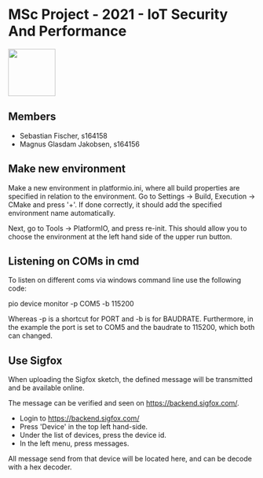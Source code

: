 # MSc Project - 2021 - IoT Security And Performance

<img src="https://images.squarespace-cdn.com/content/5b052242506fbe7ea6c0969c/1539868936426-869NHDYJ3T0P9JJE2G5J/DTU_Logo_Corporate_Red_RGB.png?format=1500w&content-type=image%2Fpng" width="96">

## Members
- Sebastian Fischer, s164158
- Magnus Glasdam Jakobsen, s164156

## Make new environment
Make a new environment in platformio.ini, where all build properties are specified in relation to the environment.
Go to Settings -> Build, Execution -> CMake and press '+'. If done correctly, it should add the specified environment name automatically. 

Next, go to Tools -> PlatformIO, and press re-init. This should allow you to choose the environment at the left hand side of the upper run button.

## Listening on COMs in cmd
To listen on different coms via windows command line use the following code:

pio device monitor -p COM5 -b 115200 

Whereas -p is a shortcut for PORT and -b is for BAUDRATE. Furthermore, in the example the port is set to COM5 and the baudrate to 115200, which both can changed.

## Use Sigfox
When uploading the Sigfox sketch, the defined message will be transmitted and be available online.

The message can be verified and seen on https://backend.sigfox.com/.

- Login to https://backend.sigfox.com/
- Press 'Device' in the top left hand-side.
- Under the list of devices, press the device id.
- In the left menu, press messages.

All message send from that device will be located here, and can be decode with a hex decoder.